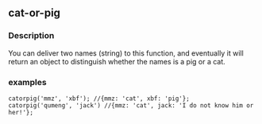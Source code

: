 ## cat-or-pig

### Description

You can deliver two names (string) to this function, and eventually it will return an object to distinguish whether the names is a pig or a cat.

### examples

```
catorpig('mmz', 'xbf'); //{mmz: 'cat', xbf: 'pig'};
catorpig('qumeng', 'jack') //{mmz: 'cat', jack: 'I do not know him or her!'};
```